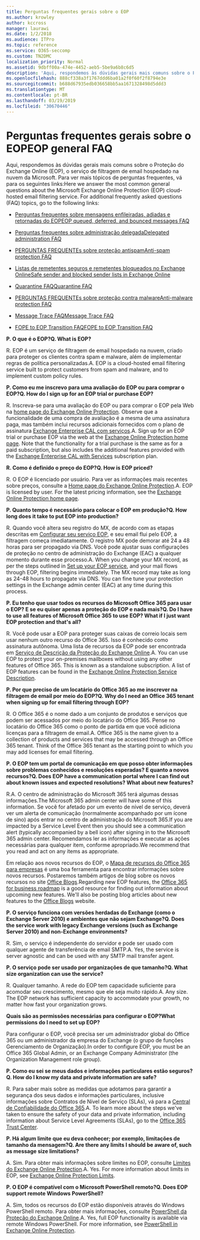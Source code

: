 ```yaml
---
title: Perguntas frequentes gerais sobre o EOP
ms.author: krowley
author: kccross
manager: laurawi
ms.date: 1/2/2018
ms.audience: ITPro
ms.topic: reference
ms.service: O365-seccomp
ms.custom: TN2DMC
localization_priority: Normal
ms.assetid: 9dbff00a-474e-4452-aeb5-5be9a6b8c6d5
description: 'Aqui, respondemos às dúvidas gerais mais comuns sobre o Proteção do Exchange Online (EOP), o serviço de filtragem de email hospedado na nuvem da Microsoft. Para ver mais tópicos de perguntas frequentes, vá para os seguintes links:'
ms.openlocfilehash: 888cf338a3f1767ddd6ba01a2f0f60f2f8794e3e
ms.sourcegitcommit: b688d67935edb036658bb5aa1671328498d5ddd3
ms.translationtype: MT
ms.contentlocale: pt-BR
ms.lasthandoff: 03/19/2019
ms.locfileid: "30670446"
---
```

# <a name="eop-general-faq"></a><span data-ttu-id="1d1a6-104">Perguntas frequentes gerais sobre o EOP</span><span class="sxs-lookup"><span data-stu-id="1d1a6-104">EOP general FAQ</span></span>

<span data-ttu-id="1d1a6-p102">Aqui, respondemos às dúvidas gerais mais comuns sobre o Proteção do Exchange Online (EOP), o serviço de filtragem de email hospedado na nuvem da Microsoft. Para ver mais tópicos de perguntas frequentes, vá para os seguintes links:</span><span class="sxs-lookup"><span data-stu-id="1d1a6-p102">Here we answer the most common general questions about the Microsoft Exchange Online Protection (EOP) cloud-hosted email filtering service. For additional frequently asked questions (FAQ) topics, go to the following links:</span></span>
  
- [<span data-ttu-id="1d1a6-107">Perguntas frequentes sobre mensagens enfileiradas, adiadas e retornadas do EOP</span><span class="sxs-lookup"><span data-stu-id="1d1a6-107">EOP queued, deferred, and bounced messages FAQ</span></span>](eop-queued-deferred-and-bounced-messages-faq.md)
    
- [<span data-ttu-id="1d1a6-108">Perguntas frequentes sobre administração delegada</span><span class="sxs-lookup"><span data-stu-id="1d1a6-108">Delegated administration FAQ</span></span>](delegated-administration-faq.md)
    
- [<span data-ttu-id="1d1a6-109">PERGUNTAS FREQUENTEs sobre proteção antispam</span><span class="sxs-lookup"><span data-stu-id="1d1a6-109">Anti-spam protection FAQ</span></span>](../anti-spam-protection-faq.md)
    
- [<span data-ttu-id="1d1a6-110">Listas de remetentes seguros e remetentes bloqueados no Exchange Online</span><span class="sxs-lookup"><span data-stu-id="1d1a6-110">Safe sender and blocked sender lists in Exchange Online</span></span>](../safe-sender-and-blocked-sender-lists-faq.md)
    
- [<span data-ttu-id="1d1a6-111">Quarantine FAQ</span><span class="sxs-lookup"><span data-stu-id="1d1a6-111">Quarantine FAQ</span></span>](../quarantine-faq.md)
    
- [<span data-ttu-id="1d1a6-112">PERGUNTAS FREQUENTEs sobre proteção contra malware</span><span class="sxs-lookup"><span data-stu-id="1d1a6-112">Anti-malware protection FAQ </span></span>](../anti-malware-protection-faq-eop.md)
    
- [<span data-ttu-id="1d1a6-113">Message Trace FAQ</span><span class="sxs-lookup"><span data-stu-id="1d1a6-113">Message Trace FAQ</span></span>](http://technet.microsoft.com/library/aa49e3f9-a5b1-4410-aac2-ddbbf3f5bfb2.aspx)
    
- [<span data-ttu-id="1d1a6-114">FOPE to EOP Transition FAQ</span><span class="sxs-lookup"><span data-stu-id="1d1a6-114">FOPE to EOP Transition FAQ</span></span>](http://technet.microsoft.com/library/e0e76b89-b0d3-4c0a-bfc8-137b579e983b.aspx)
    
 <span data-ttu-id="1d1a6-115">**P. O que é o EOP?**</span><span class="sxs-lookup"><span data-stu-id="1d1a6-115">**Q. What is EOP?**</span></span>
  
<span data-ttu-id="1d1a6-p103">R. EOP é um serviço de filtragem de email hospedado na nuvem, criado para proteger os clientes contra spam e malware, além de implementar regras de política personalizadas.</span><span class="sxs-lookup"><span data-stu-id="1d1a6-p103">A. EOP is a cloud-hosted email filtering service built to protect customers from spam and malware, and to implement custom policy rules.</span></span>
  
 <span data-ttu-id="1d1a6-118">**P. Como eu me inscrevo para uma avaliação do EOP ou para comprar o EOP?**</span><span class="sxs-lookup"><span data-stu-id="1d1a6-118">**Q. How do I sign up for an EOP trial or purchase EOP?**</span></span>
  
<span data-ttu-id="1d1a6-p104">R. Inscreva-se para uma avaliação do EOP ou para comprar o EOP pela Web na [home page do Exchange Online Protection](https://go.microsoft.com/fwlink/p/?LinkId=279912). Observe que a funcionalidade de uma compra de avaliação é a mesma de uma assinatura paga, mas também inclui recursos adicionais fornecidos com o plano de assinatura [Exchange Enterprise CAL com serviços](https://go.microsoft.com/fwlink/p/?LinkId=320619).</span><span class="sxs-lookup"><span data-stu-id="1d1a6-p104">A. Sign up for an EOP trial or purchase EOP via the web at the [Exchange Online Protection home page](https://go.microsoft.com/fwlink/p/?LinkId=279912). Note that the functionality for a trial purchase is the same as for a paid subscription, but also includes the additional features provided with the [Exchange Enterprise CAL with Services](https://go.microsoft.com/fwlink/p/?LinkId=320619) subscription plan.</span></span> 
  
 <span data-ttu-id="1d1a6-122">**R. Como é definido o preço do EOP?**</span><span class="sxs-lookup"><span data-stu-id="1d1a6-122">**Q. How is EOP priced?**</span></span>
  
<span data-ttu-id="1d1a6-p105">R. O EOP é licenciado por usuário. Para ver as informações mais recentes sobre preços, consulte a [Home page do Exchange Online Protection](https://go.microsoft.com/fwlink/p/?LinkId=279912).</span><span class="sxs-lookup"><span data-stu-id="1d1a6-p105">A. EOP is licensed by user. For the latest pricing information, see the [Exchange Online Protection home page](https://go.microsoft.com/fwlink/p/?LinkId=279912).</span></span>
  
 <span data-ttu-id="1d1a6-126">**P. Quanto tempo é necessário para colocar o EOP em produção?**</span><span class="sxs-lookup"><span data-stu-id="1d1a6-126">**Q. How long does it take to put EOP into production?**</span></span>
  
<span data-ttu-id="1d1a6-p106">R. Quando você altera seu registro do MX, de acordo com as etapas descritas em [Configurar seu serviço EOP](set-up-your-eop-service.md), e seu email flui pelo EOP, a filtragem começa imediatamente. O registro MX pode demorar até 24 a 48 horas para ser propagado via DNS. Você pode ajustar suas configurações de proteção no centro de administração do Exchange (EAC) a qualquer momento durante esse processo.</span><span class="sxs-lookup"><span data-stu-id="1d1a6-p106">A. When you change your MX record, as per the steps outlined in [Set up your EOP service](set-up-your-eop-service.md), and your mail flows through EOP, filtering begins immediately. The MX record may take as long as 24-48 hours to propagate via DNS. You can fine tune your protection settings in the Exchange admin center (EAC) at any time during this process.</span></span>
  
 <span data-ttu-id="1d1a6-131">**P. Eu tenho que usar todos os recursos do Microsoft Office 365 para usar o EOP? E se eu quiser apenas a proteção do EOP e nada mais?**</span><span class="sxs-lookup"><span data-stu-id="1d1a6-131">**Q. Do I have to use all features of Microsoft Office 365 to use EOP? What if I just want EOP protection and that's all?**</span></span>
  
<span data-ttu-id="1d1a6-p107">R. Você pode usar a EOP para proteger suas caixas de correio locais sem usar nenhum outro recurso do Office 365. Isso é conhecido como assinatura autônoma. Uma lista de recursos da EOP pode ser encontrada em [Serviço de Descrição da Proteção do Exchange Online](https://go.microsoft.com/fwlink/p/?LinkId=320619).</span><span class="sxs-lookup"><span data-stu-id="1d1a6-p107">A. You can use EOP to protect your on-premises mailboxes without using any other features of Office 365. This is known as a standalone subscription. A list of EOP features can be found in the [Exchange Online Protection Service Description](https://go.microsoft.com/fwlink/p/?LinkId=320619).</span></span>
  
 <span data-ttu-id="1d1a6-136">**P. Por que preciso de um locatário do Office 365 ao me inscrever na filtragem de email por meio do EOP?**</span><span class="sxs-lookup"><span data-stu-id="1d1a6-136">**Q. Why do I need an Office 365 tenant when signing up for email filtering through EOP?**</span></span>
  
<span data-ttu-id="1d1a6-p108">R. O Office 365 é o nome dado a um conjunto de produtos e serviços que podem ser acessados por meio do locatário do Office 365. Pense no locatário do Office 365 como o ponto de partida em que você adiciona licenças para a filtragem de email.</span><span class="sxs-lookup"><span data-stu-id="1d1a6-p108">A. Office 365 is the name given to a collection of products and services that may be accessed through an Office 365 tenant. Think of the Office 365 tenant as the starting point to which you may add licenses for email filtering.</span></span>
  
 <span data-ttu-id="1d1a6-140">**P. O EOP tem um portal de comunicação em que posso obter informações sobre problemas conhecidos e resoluções esperadas? E quanto a novos recursos?**</span><span class="sxs-lookup"><span data-stu-id="1d1a6-140">**Q. Does EOP have a communication portal where I can find out about known issues and expected resolutions? What about new features?**</span></span>
  
<span data-ttu-id="1d1a6-141">R.</span><span class="sxs-lookup"><span data-stu-id="1d1a6-141">A.</span></span> <span data-ttu-id="1d1a6-142">O centro de administração do Microsoft 365 terá algumas dessas informações.</span><span class="sxs-lookup"><span data-stu-id="1d1a6-142">The Microsoft 365 admin center will have some of this information.</span></span> <span data-ttu-id="1d1a6-143">Se você for afetado por um evento de nível de serviço, deverá ver um alerta de comunicação (normalmente acompanhado por um ícone de sino) após entrar no centro de administração do Microsoft 365.</span><span class="sxs-lookup"><span data-stu-id="1d1a6-143">If you are impacted by a Service Level Event then you should see a communication alert (typically accompanied by a bell icon) after signing in to the Microsoft 365 admin center.</span></span> <span data-ttu-id="1d1a6-144">Recomendamos ler as informações e executar as ações necessárias para qualquer item, conforme apropriado.</span><span class="sxs-lookup"><span data-stu-id="1d1a6-144">We recommend that you read and act on any items as appropriate.</span></span>
  
<span data-ttu-id="1d1a6-p110">Em relação aos novos recursos do EOP, o [Mapa de recursos do Office 365 para empresas](https://office.microsoft.com/en-us/products/office-365-roadmap-FX104343353.aspx) é uma boa ferramenta para encontrar informações sobre novos recursos. Postaremos também artigos de blog sobre os novos recursos no site [Office Blogs](https://go.microsoft.com/fwlink/p/?LinkId=392724).</span><span class="sxs-lookup"><span data-stu-id="1d1a6-p110">Regarding new EOP features, the [Office 365 for business roadmap](https://office.microsoft.com/en-us/products/office-365-roadmap-FX104343353.aspx) is a good resource for finding out information about upcoming new features. We'll also be posting blog articles about new features to the [Office Blogs](https://go.microsoft.com/fwlink/p/?LinkId=392724) website.</span></span> 
  
 <span data-ttu-id="1d1a6-147">**P. O serviço funciona com versões herdadas do Exchange (como o Exchange Server 2010) e ambientes que não sejam Exchange?**</span><span class="sxs-lookup"><span data-stu-id="1d1a6-147">**Q. Does the service work with legacy Exchange versions (such as Exchange Server 2010) and non-Exchange environments?**</span></span>
  
<span data-ttu-id="1d1a6-p111">R. Sim, o serviço é independente do servidor e pode ser usado com qualquer agente de transferência de email SMTP.</span><span class="sxs-lookup"><span data-stu-id="1d1a6-p111">A. Yes, the service is server agnostic and can be used with any SMTP mail transfer agent.</span></span>
  
 <span data-ttu-id="1d1a6-150">**P. O serviço pode ser usado por organizações de que tamanho?**</span><span class="sxs-lookup"><span data-stu-id="1d1a6-150">**Q. What size organization can use the service?**</span></span>
  
<span data-ttu-id="1d1a6-p112">R. Qualquer tamanho. A rede do EOP tem capacidade suficiente para acomodar seu crescimento, mesmo que ele seja muito rápido.</span><span class="sxs-lookup"><span data-stu-id="1d1a6-p112">A. Any size. The EOP network has sufficient capacity to accommodate your growth, no matter how fast your organization grows.</span></span>
  
 <span data-ttu-id="1d1a6-154">**Quais são as permissões necessárias para configurar o EOP?**</span><span class="sxs-lookup"><span data-stu-id="1d1a6-154">**What permissions do I need to set up EOP?**</span></span>
  
<span data-ttu-id="1d1a6-155">Para configurar o EOP, você precisa ser um administrador global do Office 365 ou um administrador da empresa do Exchange (o grupo de funções Gerenciamento de Organização).</span><span class="sxs-lookup"><span data-stu-id="1d1a6-155">In order to configure EOP, you must be an Office 365 Global Admin, or an Exchange Company Administrator (the Organization Management role group).</span></span>
  
 <span data-ttu-id="1d1a6-156">**P. Como eu sei se meus dados e informações particulares estão seguros?**</span><span class="sxs-lookup"><span data-stu-id="1d1a6-156">**Q. How do I know my data and private information are safe?**</span></span>
  
<span data-ttu-id="1d1a6-p113">R. Para saber mais sobre as medidas que adotamos para garantir a segurança dos seus dados e informações particulares, inclusive informações sobre Contratos de Nível de Serviço (SLAs), vá para a [Central de Confiabilidade do Office 365](https://go.microsoft.com/fwlink/p/?LinkId=285405).</span><span class="sxs-lookup"><span data-stu-id="1d1a6-p113">A. To learn more about the steps we've taken to ensure the safety of your data and private information, including information about Service Level Agreements (SLAs), go to the [Office 365 Trust Center](https://go.microsoft.com/fwlink/p/?LinkId=285405).</span></span>
  
 <span data-ttu-id="1d1a6-159">**P. Há algum limite que eu deva conhecer; por exemplo, limitações de tamanho da mensagem?**</span><span class="sxs-lookup"><span data-stu-id="1d1a6-159">**Q. Are there any limits I should be aware of, such as message size limitations?**</span></span>
  
<span data-ttu-id="1d1a6-p114">A. Sim. Para obter mais informações sobre limites no EOP, consulte [Limites do Exchange Online Protection](https://go.microsoft.com/fwlink/p/?LinkId=402617).</span><span class="sxs-lookup"><span data-stu-id="1d1a6-p114">A. Yes. For more information about limits in EOP, see [Exchange Online Protection Limits](https://go.microsoft.com/fwlink/p/?LinkId=402617).</span></span> 
  
 <span data-ttu-id="1d1a6-163">**P. O EOP é compatível com o Microsoft PowerShell remoto?**</span><span class="sxs-lookup"><span data-stu-id="1d1a6-163">**Q. Does EOP support remote Windows PowerShell?**</span></span>
  
<span data-ttu-id="1d1a6-p115">A. Sim, todos os recursos do EOP estão disponíveis através do Windows PowerShell remoto. Para obter mais informações, consulte [PowerShell da Proteção do Exchange Online](http://technet.microsoft.com/library/f7918a88-774a-405e-945b-bc2f5ee9f748.aspx).</span><span class="sxs-lookup"><span data-stu-id="1d1a6-p115">A. Yes, full EOP functionality is available via remote Windows PowerShell. For more information, see [PowerShell in Exchange Online Protection](http://technet.microsoft.com/library/f7918a88-774a-405e-945b-bc2f5ee9f748.aspx).</span></span>
  

